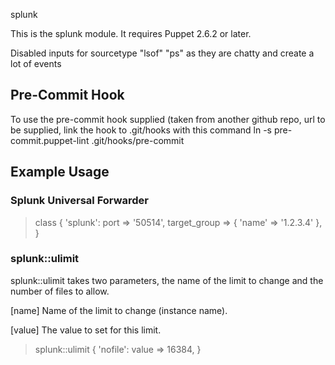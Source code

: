 splunk

This is the splunk module.  It requires Puppet 2.6.2 or later.

Disabled inputs for  sourcetype "lsof" "ps" as they are chatty and create a lot of events

## Pre-Commit Hook
To use the pre-commit hook supplied (taken from another github repo, url to be supplied, link the hook to .git/hooks with this command
ln -s pre-commit.puppet-lint .git/hooks/pre-commit

## Example Usage

### Splunk Universal Forwarder

>class { 'splunk':
>  port         => '50514',
>  target_group => { 'name' => '1.2.3.4' },
>}


### splunk::ulimit
  splunk::ulimit takes two parameters, the name of the limit to change
  and the number of files to allow.

 [name]
   Name of the limit to change (instance name).

 [value]
   The value to set for this limit.

>  splunk::ulimit { 'nofile':
>    value => 16384,
>  }

